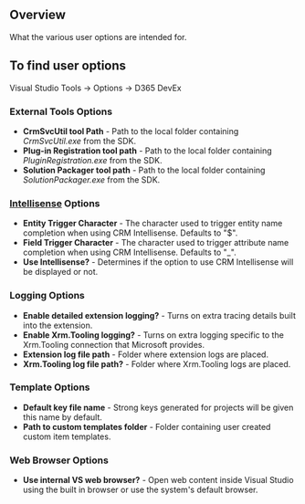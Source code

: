 ## Overview
What the various user options are intended for.

## To find user options
Visual Studio Tools -> Options -> D365 DevEx

### External Tools Options
* **CrmSvcUtil tool Path** - Path to the local folder containing _CrmSvcUtil.exe_ from the SDK.
* **Plug-in Registration tool path** - Path to the local folder containing _PluginRegistration.exe_ from the SDK.
* **Solution Packager tool path** - Path to the local folder containing _SolutionPackager.exe_ from the SDK.

### [Intellisense](https://github.com/jlattimer/D365DeveloperExtensions/wiki/8.-CRM-Intellisense) Options
* **Entity Trigger Character** - The character used to trigger entity name completion when using CRM Intellisense. Defaults to "$".
* **Field Trigger Character** - The character used to trigger attribute name completion when using CRM Intellisense. Defaults to "_".
* **Use Intellisense?** - Determines if the option to use CRM Intellisense will be displayed or not.

### Logging Options
* **Enable detailed extension logging?** - Turns on extra tracing details built into the extension.
* **Enable Xrm.Tooling logging?** - Turns on extra logging specific to the Xrm.Tooling connection that Microsoft provides.
* **Extension log file path** - Folder where extension logs are placed.
* **Xrm.Tooling log file path?** - Folder where Xrm.Tooling logs are placed.

### Template Options
* **Default key file name** - Strong keys generated for projects will be given this name by default.
* **Path to custom templates folder** - Folder containing user created custom item templates.

### Web Browser Options
* **Use internal VS web browser?** - Open web content inside Visual Studio using the built in browser or use the system's default browser.